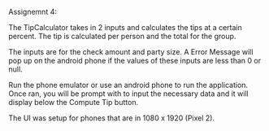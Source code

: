 Assignemnt 4:

The TipCalculator takes in 2 inputs and calculates the tips at a certain percent. The tip is calculated per person and the total for the group.

The inputs are for the check amount and party size. A Error Message will pop up on the android phone if the values of these inputs are less than 0 or null.

Run the phone emulator or use an android phone to run the application. Once ran, you will be prompt with to input the necessary data and it will display below the Compute Tip button.

The UI was setup for phones that are in 1080 x 1920 (Pixel 2).


